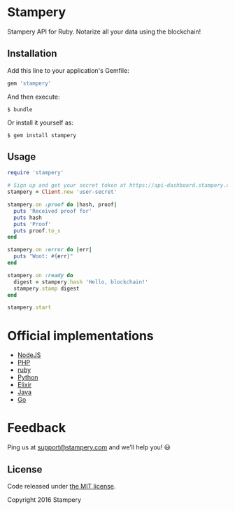 # Stampery
Stampery API for Ruby. Notarize all your data using the blockchain!

## Installation

Add this line to your application's Gemfile:

```ruby
gem 'stampery'
```

And then execute:

    $ bundle

Or install it yourself as:

    $ gem install stampery

## Usage
```ruby
require 'stampery'

# Sign up and get your secret token at https://api-dashboard.stampery.com
stampery = Client.new 'user-secret'

stampery.on :proof do |hash, proof|
  puts 'Received proof for'
  puts hash
  puts 'Proof'
  puts proof.to_s
end

stampery.on :error do |err|
  puts "Woot: #{err}"
end

stampery.on :ready do
  digest = stampery.hash 'Hello, blockchain!'
  stampery.stamp digest
end

stampery.start
```

# Official implementations
- [NodeJS](https://github.com/stampery/node)
- [PHP](https://github.com/stampery/php)
- [ruby](https://github.com/stampery/ruby)
- [Python](https://github.com/stampery/python)
- [Elixir](https://github.com/stampery/elixir)
- [Java](https://github.com/stampery/java)
- [Go](https://github.com/stampery/go)

# Feedback

Ping us at support@stampery.com and we’ll help you! 😃


## License

Code released under
[the MIT license](https://github.com/stampery/js/blob/master/LICENSE).

Copyright 2016 Stampery
